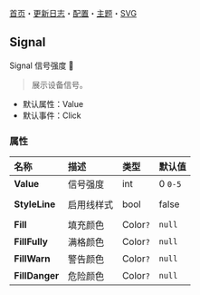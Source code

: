 ﻿[首页](../Home.md)・[更新日志](../UpdateLog.md)・[配置](../Config.md)・[主题](../Theme.md)・[SVG](../SVG.md)

## Signal

Signal 信号强度 👚

> 展示设备信号。

- 默认属性：Value
- 默认事件：Click

### 属性

名称 | 描述 | 类型 | 默认值 |
:--|:--|:--|:--|
**Value** | 信号强度 | int | 0 `0-5` |
||||
**StyleLine** | 启用线样式 | bool | false |
||||
**Fill** | 填充颜色 | Color`?` | `null` |
**FillFully** | 满格颜色 | Color`?` | `null` |
**FillWarn** | 警告颜色 | Color`?` | `null` |
**FillDanger** | 危险颜色 | Color`?` | `null` |